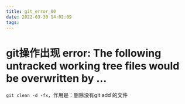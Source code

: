 ```yaml
---
title: git_error_00
date: 2022-03-30 14:02:09
tags:
---
```

# git操作出现 error: The following untracked working tree files would be overwritten by ...

`git clean -d -fx`，作用是：删除没有git add 的文件
